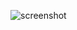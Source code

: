 ![screenshot](https://user-images.githubusercontent.com/32435460/90643790-9e4d4280-e23c-11ea-8aa6-097f6ec1cb31.png)
